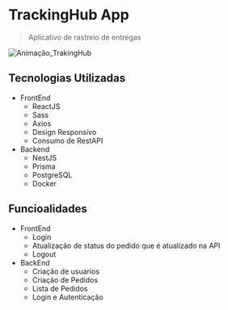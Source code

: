#  TrackingHub App
> Aplicativo de rastreio de entregas

![Animação_TrakingHub](https://github.com/MarcoantonioCaldeira/TrackingHub-App/assets/88919003/d731bacd-95a4-4907-96da-214a53297727)

## Tecnologias Utilizadas
  + FrontEnd
    + ReactJS
    + Sass
    + Axios
    + Design Responsivo
    + Consumo de RestAPI
  + Backend
    + NestJS
    + Prisma
    + PostgreSQL
    + Docker

## Funcioalidades
  + FrontEnd
    + Login
    + Atualização de status do pedido que é atualizado na API
    + Logout
  + BackEnd
    + Criação de usuarios
    + Criação de Pedidos
    + Lista de Pedidos
    + Login e Autenticação              
